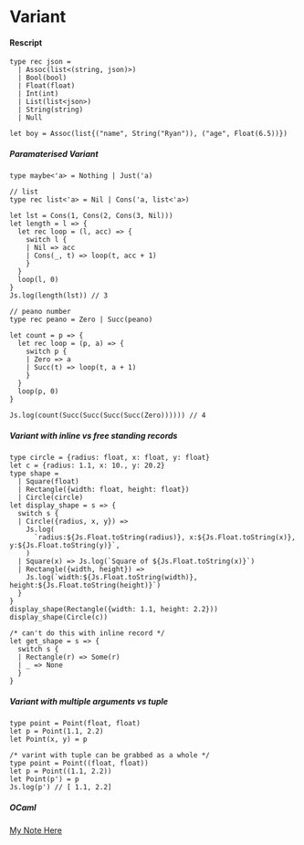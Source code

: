 # Variant

#### Rescript
```reasonml
type rec json =
  | Assoc(list<(string, json)>)
  | Bool(bool)
  | Float(float)
  | Int(int)
  | List(list<json>)
  | String(string)
  | Null

let boy = Assoc(list{("name", String("Ryan")), ("age", Float(6.5))})
```

##### Paramaterised Variant
```reasonml
type maybe<'a> = Nothing | Just('a)

// list
type rec list<'a> = Nil | Cons('a, list<'a>)

let lst = Cons(1, Cons(2, Cons(3, Nil)))
let length = l => {
  let rec loop = (l, acc) => {
    switch l {
    | Nil => acc
    | Cons(_, t) => loop(t, acc + 1)
    }
  }
  loop(l, 0)
}
Js.log(length(lst)) // 3

// peano number
type rec peano = Zero | Succ(peano)

let count = p => {
  let rec loop = (p, a) => {
    switch p {
    | Zero => a
    | Succ(t) => loop(t, a + 1)
    }
  }
  loop(p, 0)
}

Js.log(count(Succ(Succ(Succ(Succ(Zero)))))) // 4
```

##### Variant with inline vs free standing records
```reasonml
type circle = {radius: float, x: float, y: float}
let c = {radius: 1.1, x: 10., y: 20.2}
type shape =
  | Square(float)
  | Rectangle({width: float, height: float})
  | Circle(circle)
let display_shape = s => {
  switch s {
  | Circle({radius, x, y}) =>
    Js.log(
      `radius:${Js.Float.toString(radius)}, x:${Js.Float.toString(x)}, y:${Js.Float.toString(y)}`,
    )
  | Square(x) => Js.log(`Square of ${Js.Float.toString(x)}`)
  | Rectangle({width, height}) =>
    Js.log(`width:${Js.Float.toString(width)}, height:${Js.Float.toString(height)}`)
  }
}
display_shape(Rectangle({width: 1.1, height: 2.2}))
display_shape(Circle(c))

/* can't do this with inline record */
let get_shape = s => {
  switch s {
  | Rectangle(r) => Some(r)
  | _ => None
  }
}
```

##### Variant with multiple arguments vs tuple
```reasonml
type point = Point(float, float)
let p = Point(1.1, 2.2)
let Point(x, y) = p

/* varint with tuple can be grabbed as a whole */
type point = Point((float, float))
let p = Point((1.1, 2.2))
let Point(p') = p
Js.log(p') // [ 1.1, 2.2]
```

##### OCaml
[My Note Here](https://github.com/nyinyithann/notes_on_ocaml/blob/main/notes/lang/variants.ipynb)
